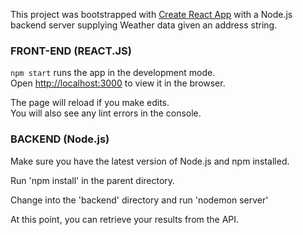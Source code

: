 This project was bootstrapped with [Create React App](https://github.com/facebook/create-react-app) with a Node.js backend server supplying Weather data given an address string.

### FRONT-END (REACT.JS)

`npm start` runs the app in the development mode.\
Open [http://localhost:3000](http://localhost:3000) to view it in the browser.

The page will reload if you make edits.\
You will also see any lint errors in the console.

### BACKEND (Node.js)

Make sure you have the latest version of Node.js and npm installed.

Run 'npm install' in the parent directory.

Change into the 'backend' directory and run 'nodemon server'

At this point, you can retrieve your results from the API.